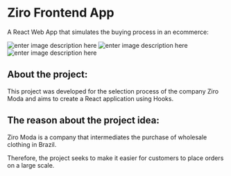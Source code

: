 # Ziro Frontend App

A React Web App that simulates the buying process in an ecommerce:

![enter image description here](https://i.imgur.com/scHPMWs.jpg)
![enter image description here](https://i.imgur.com/JmI2Doc.png)
![enter image description here](https://i.imgur.com/IzHJIFL.png)

## About the project:

This project was developed for the selection process of the company Ziro Moda and aims to create a React application using Hooks.

## The reason about the project idea:

 Ziro Moda is a company that intermediates the purchase of wholesale clothing in Brazil.

Therefore, the project seeks to make it easier for customers to place orders on a large scale.
